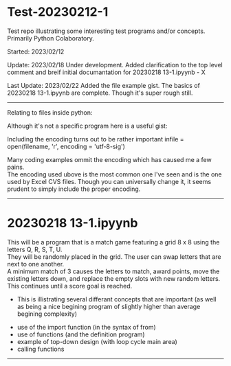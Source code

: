 # Test-20230212-1
Test repo illustrating some interesting test programs and/or concepts.  Primarily Python Colaboratory.

Started: 2023/02/12

Update:  2023/02/18 
Under development.  Added clarification to the top level comment and breif initial documantation for 20230218 13-1.ipyynb - X

Last Update:  2023/02/22 
Added the file example gist.
The basics of 20230218 13-1.ipyynb are complete.  Though it's super rough still.  


***********************
Relating to files inside python:

Although it's not a specific program here is a useful gist:

Including the encoding turns out to be rather important
infile = open(filename, 'r', encoding = 'utf-8-sig')

Many coding examples ommit the encoding which has caused me a few pains.  
The encoding used ubove is the most common one I've seen and is the one used by Excel CVS files.
Though you can universally change it, it seems prudent to simply include the proper encoding.

***********************
# 20230218 13-1.ipyynb 
This will be a program that is a match game featuring a grid 8 x 8 using the letters Q, R, S, T, U.  
They will be randomly placed in the grid.  The user can swap letters that are next to one another.  
A minimum match of 3 causes the letters to match, award points, move the existing letters down, and 
replace the empty slots with new random letters.
This continues until a score goal is reached.

* This is illistrating several differant concepts that are important (as well as being a nice begining program of slightly higher than average begining complexity)
- use of the import function (in the syntax of from)
- use of functions (and the definition program)
- example of top-down design (with loop cycle main area)
- calling functions

*************************


